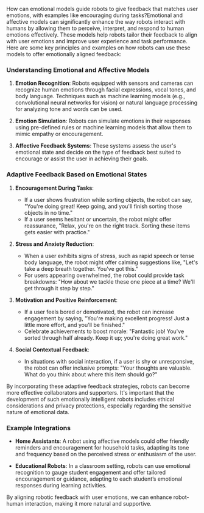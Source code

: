 How can emotional models guide robots to give feedback that matches user emotions, with examples like encouraging during tasks?Emotional and affective models can significantly enhance the way robots interact with humans by allowing them to perceive, interpret, and respond to human emotions effectively. These models help robots tailor their feedback to align with user emotions and improve user experience and task performance. Here are some key principles and examples on how robots can use these models to offer emotionally aligned feedback:

### Understanding Emotional and Affective Models

1. **Emotion Recognition**: Robots equipped with sensors and cameras can recognize human emotions through facial expressions, vocal tones, and body language. Techniques such as machine learning models (e.g., convolutional neural networks for vision) or natural language processing for analyzing tone and words can be used.

2. **Emotion Simulation**: Robots can simulate emotions in their responses using pre-defined rules or machine learning models that allow them to mimic empathy or encouragement.

3. **Affective Feedback Systems**: These systems assess the user's emotional state and decide on the type of feedback best suited to encourage or assist the user in achieving their goals.

### Adaptive Feedback Based on Emotional States

1. **Encouragement During Tasks**:
   - If a user shows frustration while sorting objects, the robot can say, "You're doing great! Keep going, and you'll finish sorting those objects in no time."
   - If a user seems hesitant or uncertain, the robot might offer reassurance, "Relax, you're on the right track. Sorting these items gets easier with practice."

2. **Stress and Anxiety Reduction**:
   - When a user exhibits signs of stress, such as rapid speech or tense body language, the robot might offer calming suggestions like, "Let's take a deep breath together. You've got this."
   - For users appearing overwhelmed, the robot could provide task breakdowns: "How about we tackle these one piece at a time? We'll get through it step by step."

3. **Motivation and Positive Reinforcement**:
   - If a user feels bored or demotivated, the robot can increase engagement by saying, "You're making excellent progress! Just a little more effort, and you'll be finished."
   - Celebrate achievements to boost morale: "Fantastic job! You've sorted through half already. Keep it up; you're doing great work."

4. **Social Contextual Feedback**:
   - In situations with social interaction, if a user is shy or unresponsive, the robot can offer inclusive prompts: "Your thoughts are valuable. What do you think about where this item should go?"

By incorporating these adaptive feedback strategies, robots can become more effective collaborators and supporters. It's important that the development of such emotionally intelligent robots includes ethical considerations and privacy protections, especially regarding the sensitive nature of emotional data. 

### Example Integrations

- **Home Assistants**: A robot using affective models could offer friendly reminders and encouragement for household tasks, adapting its tone and frequency based on the perceived stress or enthusiasm of the user.
  
- **Educational Robots**: In a classroom setting, robots can use emotional recognition to gauge student engagement and offer tailored encouragement or guidance, adapting to each student’s emotional responses during learning activities.

By aligning robotic feedback with user emotions, we can enhance robot-human interaction, making it more natural and supportive.